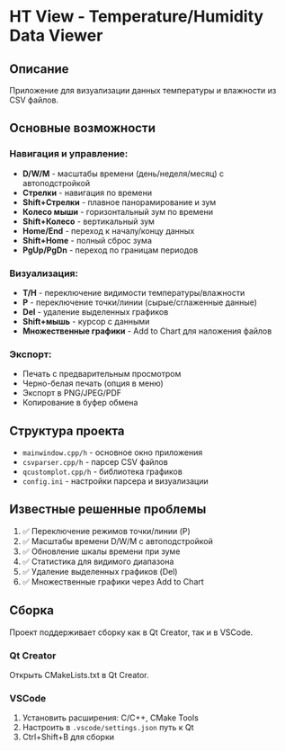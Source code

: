 # HT View - Temperature/Humidity Data Viewer

## Описание
Приложение для визуализации данных температуры и влажности из CSV файлов.

## Основные возможности

### Навигация и управление:
- **D/W/M** - масштабы времени (день/неделя/месяц) с автоподстройкой
- **Стрелки** - навигация по времени
- **Shift+Стрелки** - плавное панорамирование и зум
- **Колесо мыши** - горизонтальный зум по времени
- **Shift+Колесо** - вертикальный зум
- **Home/End** - переход к началу/концу данных
- **Shift+Home** - полный сброс зума
- **PgUp/PgDn** - переход по границам периодов

### Визуализация:
- **T/H** - переключение видимости температуры/влажности
- **P** - переключение точки/линии (сырые/сглаженные данные)
- **Del** - удаление выделенных графиков
- **Shift+мышь** - курсор с данными
- **Множественные графики** - Add to Chart для наложения файлов

### Экспорт:
- Печать с предварительным просмотром
- Черно-белая печать (опция в меню)
- Экспорт в PNG/JPEG/PDF
- Копирование в буфер обмена

## Структура проекта
- `mainwindow.cpp/h` - основное окно приложения
- `csvparser.cpp/h` - парсер CSV файлов
- `qcustomplot.cpp/h` - библиотека графиков
- `config.ini` - настройки парсера и визуализации

## Известные решенные проблемы
1. ✅ Переключение режимов точки/линии (P)
2. ✅ Масштабы времени D/W/M с автоподстройкой
3. ✅ Обновление шкалы времени при зуме
4. ✅ Статистика для видимого диапазона
5. ✅ Удаление выделенных графиков (Del)
6. ✅ Множественные графики через Add to Chart

## Сборка
Проект поддерживает сборку как в Qt Creator, так и в VSCode.

### Qt Creator
Открыть CMakeLists.txt в Qt Creator.

### VSCode
1. Установить расширения: C/C++, CMake Tools
2. Настроить в `.vscode/settings.json` путь к Qt
3. Ctrl+Shift+B для сборки